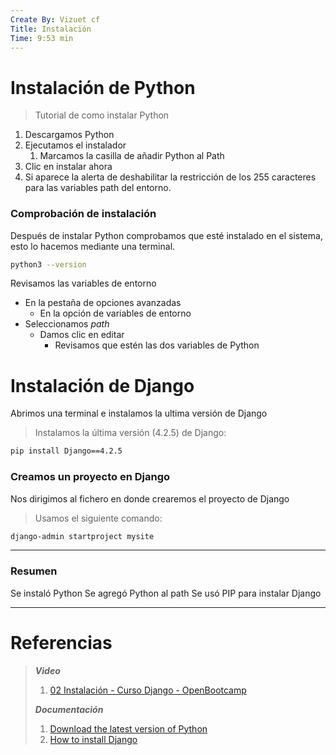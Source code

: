 ```yaml
---
Create By: Vizuet cf
Title: Instalación
Time: 9:53 min
---
```

# Instalación de Python

> Tutorial de como instalar Python

1. Descargamos Python
2. Ejecutamos el instalador
	1.  Marcamos la casilla de añadir Python al Path
3. Clic en instalar ahora
4. Si aparece la alerta de deshabilitar la restricción de los 255 caracteres para las variables path del entorno.

### Comprobación de instalación

Después de instalar Python comprobamos que esté instalado en el sistema, esto lo hacemos mediante una terminal.

```bash
python3 --version
```

Revisamos las variables de entorno

- En la pestaña de opciones avanzadas 
	- En la opción de variables de entorno
- Seleccionamos *path*
	- Damos clic en editar
		- Revisamos que estén las dos variables de Python

# Instalación de Django

Abrimos una terminal e instalamos la ultima versión de Django

> Instalamos la última versión (4.2.5) de Django:
>
```bash
pip install Django==4.2.5
```

### Creamos un proyecto en Django

Nos dirigimos al fichero en donde crearemos el proyecto de Django

>Usamos el siguiente comando:
>
```bash
django-admin startproject mysite
```

---
### Resumen

Se instaló Python
Se agregó Python al path
Se usó PIP para instalar Django

---
# Referencias

> ***Video***
> 
> 1. [02 Instalación - Curso Django - OpenBootcamp](https://www.youtube.com/watch?v=ruQIRGXfUKY&t=420s)
> 
> ***Documentación***
> 
> 1. [Download the latest version of Python](https://www.python.org/downloads/)
> 2. [How to install Django](https://docs.djangoproject.com/es/4.2/topics/install/#how-to-install-django "Enlazar permanentemente con este título")